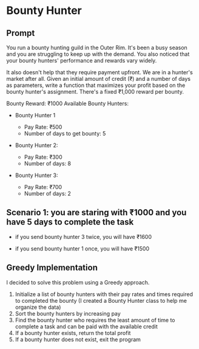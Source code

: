 # Bounty Hunter



## Prompt

You run a bounty hunting guild in the Outer Rim. It's been a busy season and you are struggling to keep up with the demand. You also noticed that your bounty hunters' performance and rewards vary widely.

It also doesn't help that they require payment upfront. We are in a hunter's market after all.
Given an initial amount of credit (₹) and a number of days as parameters, write a function that maximizes your profit based on the bounty hunter's assignment. There's a fixed ₹1,000 reward per bounty.

Bounty Reward: ₹1000
Available Bounty Hunters:

* Bounty Hunter 1
    - Pay Rate: ₹500
    - Number of days to get bounty: 5

* Bounty Hunter 2:
    - Pay Rate: ₹300
    - Number of days: 8

* Bounty Hunter 3:
    - Pay Rate: ₹700
    - Number of days: 2

 
## Scenario 1: you are staring with ₹1000 and you have 5 days to complete the task

* if you send bounty hunter 3 twice, you will have ₹1600

* if you send bounty hunter 1 once, you will have ₹1500



## Greedy Implementation
I decided to solve this problem using a Greedy approach. 
1. Initialize a list of bounty hunters with their pay rates and times required to completed the bounty (I created a Bounty Hunter class to help me organize the data)
2. Sort the bounty hunters by increasing pay
3. Find the bounty hunter who requires the least amount of time to complete a task and can be paid with the available credit
4. If a bounty hunter exists, return the total profit
5. If a bounty hunter does not exist, exit the program

 
